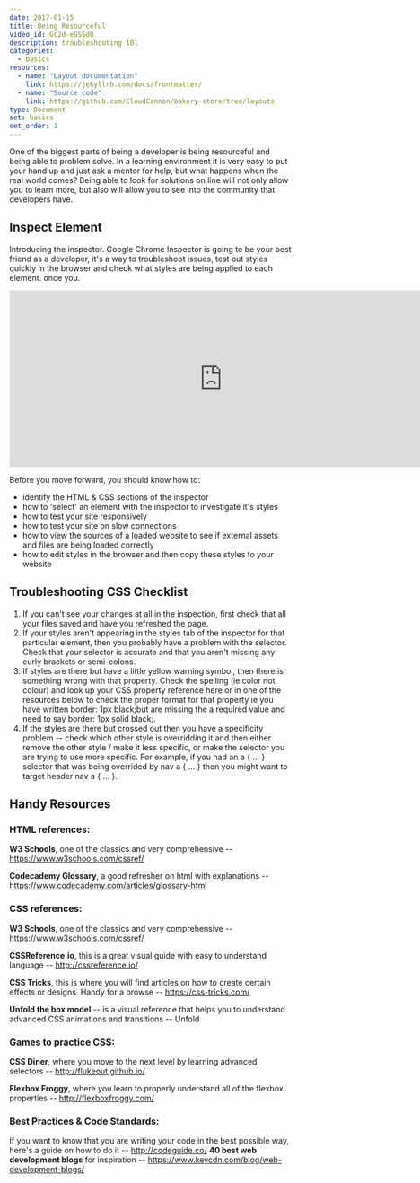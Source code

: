 ```yaml
---
date: 2017-01-15
title: Being Resourceful
video_id: Gc2d-eGSSdQ
description: troubleshooting 101
categories:
  - basics
resources:
  - name: "Layout documentation"
    link: https://jekyllrb.com/docs/frontmatter/
  - name: "Source code"
    link: https://github.com/CloudCannon/bakery-store/tree/layouts
type: Document
set: basics
set_order: 1
---
```



One of the biggest parts of being a developer is being resourceful and being able to problem solve. In a learning environment it is very easy to put your hand up and just ask a mentor for help, but what happens when the real world comes? Being able to look for solutions on line will not only allow you to learn more, but also will allow you to see into the community that developers have.

## Inspect Element

Introducing the inspector. Google Chrome Inspector is going to be your best friend as a developer, it's a way to troubleshoot issues, test out styles quickly in the browser and check what styles are being applied to each element. once you.

<iframe width="758" height="315" src="https://www.youtube.com/embed/1T4ZIG-7liQ" frameborder="0" allow="accelerometer; autoplay; encrypted-media; gyroscope; picture-in-picture" allowfullscreen></iframe>

Before you move forward, you should know how to:
 -  identify the HTML & CSS sections of the inspector
 -  how to 'select' an element with the inspector to investigate it's styles
 -  how to test your site responsively
 -  how to test your site on slow connections
 -  how to view the sources of a loaded website to see if external assets and files are being loaded correctly
 -  how to edit styles in the browser and then copy these styles to your website

## Troubleshooting CSS Checklist
  1.  If you can't see your changes at all in the inspection, first check that all your files saved and have you refreshed the page.
  2.  If your styles aren't appearing in the styles tab of the inspector for that particular element, then you probably have a problem with the selector. Check that your selector is accurate and that you aren't missing any curly brackets or semi-colons.
  3.  If styles are there but have a little yellow warning symbol, then there is something wrong with that property. Check the spelling (ie color not colour) and look up your CSS property reference here or in one of the resources below to check the proper format for that property ie you have written border: 1px black;but are missing the a required value and need to say border: 1px solid black;.
  4. If the styles are there but crossed out then you have a specificity problem -- check which other style is overridding it and then either remove the other style / make it less specific, or make the selector you are trying to use more specific. For example, if you had an a { ... } selector that was being overrided by nav a { ... } then you might want to target header nav a { ... }.
## Handy Resources

### HTML references:

**W3 Schools**, one of the classics and very comprehensive -- https://www.w3schools.com/cssref/

**Codecademy Glossary**, a good refresher on html with explanations -- https://www.codecademy.com/articles/glossary-html

### CSS references:

**W3 Schools**, one of the classics and very comprehensive -- https://www.w3schools.com/cssref/

**CSSReference.io**, this is a great visual guide with easy to understand language -- http://cssreference.io/

**CSS Tricks**, this is where you will find articles on how to create certain effects or designs. Handy for a browse -- https://css-tricks.com/

**Unfold the box model** -- is a visual reference that helps you to understand advanced CSS animations and transitions -- Unfold


### Games to practice CSS:

**CSS Diner**, where you move to the next level by learning advanced selectors -- http://flukeout.github.io/

**Flexbox Froggy**, where you learn to properly understand all of the flexbox properties -- http://flexboxfroggy.com/

### Best Practices & Code Standards:
If you want to know that you are writing your code in the best possible way, here's a guide on how to do it -- http://codeguide.co/
**40 best web development blogs** for inspiration -- https://www.keycdn.com/blog/web-development-blogs/
